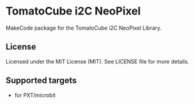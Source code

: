 # TomatoCube i2C NeoPixel

MakeCode package for the TomatoCube i2C NeoPixel Library.

## License

Licensed under the MIT License (MIT). See LICENSE file for more details.

## Supported targets

- for PXT/microbit
